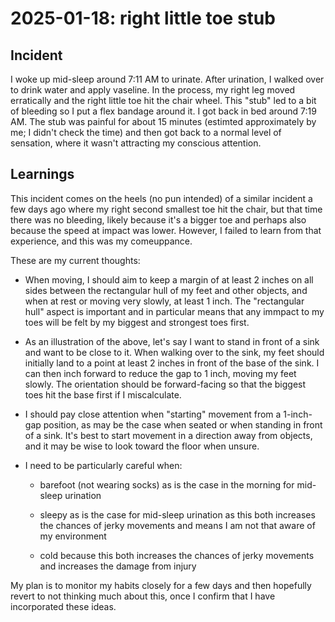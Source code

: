 # 2025-01-18: right little toe stub

## Incident

I woke up mid-sleep around 7:11 AM to urinate. After urination, I
walked over to drink water and apply vaseline. In the process, my
right leg moved erratically and the right little toe hit the chair
wheel. This "stub" led to a bit of bleeding so I put a flex bandage
around it. I got back in bed around 7:19 AM. The stub was painful for
about 15 minutes (estimted approximately by me; I didn't check the
time) and then got back to a normal level of sensation, where it
wasn't attracting my conscious attention.

## Learnings

This incident comes on the heels (no pun intended) of a similar
incident a few days ago where my right second smallest toe hit the
chair, but that time there was no bleeding, likely because it's a
bigger toe and perhaps also because the speed at impact was
lower. However, I failed to learn from that experience, and this was
my comeuppance.

These are my current thoughts:

* When moving, I should aim to keep a margin of at least 2 inches on
  all sides between the rectangular hull of my feet and other objects,
  and when at rest or moving very slowly, at least 1
  inch. The "rectangular hull" aspect is important and in particular
  means that any immpact to my toes will be felt by my biggest and
  strongest toes first.

* As an illustration of the above, let's say I want to stand in front
  of a sink and want to be close to it. When walking over to the sink,
  my feet should initially land to a point at least 2 inches in front
  of the base of the sink. I can then inch forward to reduce the gap
  to 1 inch, moving my feet slowly. The orientation should be
  forward-facing so that the biggest toes hit the base first if I
  miscalculate.

* I should pay close attention when "starting" movement from a
  1-inch-gap position, as may be the case when seated or when standing
  in front of a sink. It's best to start movement in a direction away
  from objects, and it may be wise to look toward the floor when
  unsure.

* I need to be particularly careful when:

  * barefoot (not wearing socks) as is the case in the morning for
    mid-sleep urination

  * sleepy as is the case for mid-sleep urination as this both
    increases the chances of jerky movements and means I am not that
    aware of my environment

  * cold because this both increases the chances of jerky movements
    and increases the damage from injury

My plan is to monitor my habits closely for a few days and then
hopefully revert to not thinking much about this, once I confirm that
I have incorporated these ideas.
